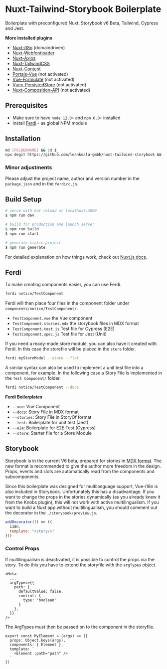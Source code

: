 # Nuxt-Tailwind-Storybook Boilerplate

Boilerplate with preconfigured Nuxt, Storybook v6 Beta, Tailwind, Cypress and Jest.

**More installed plugins**
- [Nuxt-i18n](https://nuxt-community.github.io/nuxt-i18n/) (domaindriven)
- [Nuxt-Webfontloader](https://github.com/Developmint/nuxt-webfontloader)
- [Nuxt-Axios](https://axios.nuxtjs.org/)
- [Nuxt-TailwindCSS](https://github.com/nuxt-community/tailwindcss-module)
- [Nuxt-Content](https://content.nuxtjs.org/)
- [Portals-Vue](https://portal-vue.linusb.org/) (not activated)
- [Vue-Formulate](https://vueformulate.com/) (not activated)
- [Vuex-PersistedStore](https://github.com/robinvdvleuten/vuex-persistedstate#readme) (not activated)
- [Nuxt-Composition-API](https://composition-api.now.sh/) (not activated)

## Prerequisites

- Make sure to have `node 12.0+` and `npm 6.0+` installed
- Install [Ferdi](https://github.com/martinherweg/ferdi) - as global NPM module

## Installation

```bash
md [FOLDERNAME] && cd $_
npx degit https://github.com/leankoala-gmbh/nuxt-tailwind-storybook && npm i
```

### Minor adjustments
Please adjust the project name, author and version number in the `package.json` and in the `ferdirc.js`.

## Build Setup

``` bash
# serve with hot reload at localhost:3000
$ npm run dev

# build for production and launch server
$ npm run build
$ npm run start

# generate static project
$ npm run generate
```

For detailed explanation on how things work, check out [Nuxt.js docs](https://nuxtjs.org).

## Ferdi
To make creating components easier, you can use Ferdi.

```bash
ferdi notice/TestComponent
```

Ferdi will then place four files in the component folder under `components/notice/TestComponent/`.

- `TestComponent.vue` the Vue component
- `TestComponent.stories.mdx` the storybook files in MDX format
- `TestComponent.test.js` Test file for Cypress (E2E)
- `TestComponent.spec.js` Test file for Jest (Unit)

If you need a ready-made store module, you can also have it created with Ferdi. In this case the storefile will be placed in the `store` folder.

```bash
ferdi myStoreModul --store --flat
```

A similar syntax can also be used to implement a unit test file into a component, for example. In the following case a Story File is implemented in the `Test Component/` folder.

```bash
ferdi notice/TestComponent --docs
```

**Ferdi Boilerplates**
- `--vue`: Vue Component
- `--docs`: Story File in MDX format
- `--stories`: Story File in StoryOf format
- `--test`: Boilerplate for unit test (Jest)
- `--e2e`: Boilerplate for E2E Test (Cypress)
- `--store`: Starter file for a Store Module

## Storybook
Storybook is in the current V6 beta, prepared for stories in [MDX format](https://github.com/storybookjs/storybook/tree/next/addons/docs). The new format is recommended to give the author more freedom in the design. Props, events and slots are automatically read from the components and subcomponents.

Since this boilerplate was designed for multilanguage support, Vue-i18n is also included in Storybook. Unfortunately this has a disadvantage. If you want to change the props in the stories dynamically (as you already knew it from the Knobs plugin), this will not work with active multilingualism. If you want to build a Nuxt app without multilingualism, you should comment out the decorator in the `./storybook/preview.js`.

```js
addDecorator(() => ({
  i18n,
  template: "<story/>"
}))
```

### Control Props
If multilingualism is deactivated, it is possible to control the props via the story. To do this you have to extend the storyfile with the `argTypes` object.

```
<Meta
  ...
  argTypes={{
    path: {
      defaultValue: false,
      control: {
        type: 'boolean'
      }
    },
  }}
/>
```

The ArgTypes must then be passed on to the component in the storyfile.

```
export const MyElement = (args) => ({
  props: Object.keys(args),
  components: { Element },
  template: `
    <Element :path="path" />
  `
})
```
